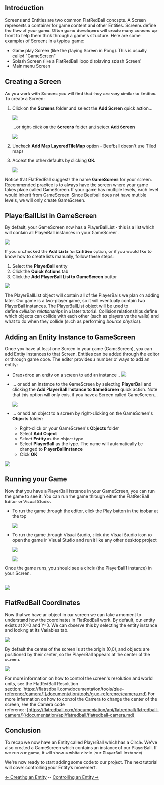 ## Introduction

Screens and Entities are two common FlatRedBall concepts. A Screen represents a container for game content and other Entities. Screens define the flow of your game. Often game developers will create many screens up-front to help them think through a game's structure. Here are some examples of Screens in a typical game:

-   Game play Screen (like the playing Screen in Pong). This is usually called "GameScreen"
-   Splash Screen (like a FlatRedBall logo displaying splash Screen)
-   Main menu Screen

## Creating a Screen

As you work with Screens you will find that they are very similar to Entities. To create a Screen:

1.  Click on the **Screens** folder and select the **Add Screen** quick action...

    ![](/media/2022-01-img_61d31425ed9b7.png)

    ...or right-click on the **Screens** folder and select **Add Screen**

    ![](/media/2022-01-img_61d314538a6f1.png)

2.  Uncheck **Add Map LayeredTileMap** option - Beefball doesn't use Tiled maps

3.  Accept the other defaults by clicking **OK.**

    ![](/media/2022-01-img_61d3149d379e1.png)

Notice that FlatRedBall suggests the name **GameScreen** for your screen. Recommended practice is to always have the screen where your game takes place called GameScreen. If your game has multiple levels, each level would inherit from GameScreen. Since Beefball does not have mutiple levels, we will only create GameScreen.

## PlayerBallList in GameScreen

By default, your GameScreen now has a PlayerBallList - this is a list which will contain all PlayerBall instances in your GameScreen.

![](/media/2022-01-img_61d314ff1f447.png)

If you unchecked the **Add Lists for Entities** option, or if you would like to know how to create lists manually, follow these steps:

1.  Select the **PlayerBall** entity
2.  Click the **Quick Actions** tab
3.  Click the **Add PlayerBall List to GameScreen** button

![](/media/2022-01-img_61d315ce2af22.png)

The PlayerBallList object will contain all of the PlayerBalls we plan on adding later. Our game is a two-player game, so it will eventually contain two PlayerBall instances. The PlayerBallList object will be used to define *collision relationships* in a later tutorial. Collision relationships define which objects can collide with each other (such as players vs the walls) and what to do when they collide (such as performing *bounce physics*).

## Adding an Entity Instance to GameScreen

Once you have at least one Screen in your game (GameScreen), you can add Entity instances to that Screen. Entities can be added through the editor or through game code. The editor provides a number of ways to add an entity:

-   Drag+drop an entity on a screen to add an instance... [![](/wp-content/uploads/2016/01/03_08-28-03.gif)](/wp-content/uploads/2016/01/03_08-28-03.gif)

-   ... or add an instance to the GameScreen by selecting **PlayerBall** and clicking the **Add PlayerBall Instance to GameScreen** quick action. Note that this option will only exist if you have a Screen called GameScreen...

    ![](/media/2022-01-img_61d3192850b6c.png)

-   ... or add an object to a screen by right-clicking on the GameScreen's **Objects** folder:
    -   Right-click on your GameScreen's **Objects** folder
    -   Select **Add Object**
    -   Select **Entity** as the object type
    -   Select **PlayerBall** as the type. The name will automatically be changed to **PlayerBallInstance**
    -   Click **OK**

![](/media/2021-07-img_60fda9a9b4a8b.png)

### 

## Running your Game

Now that you have a PlayerBall instance in your GameScreen, you can run the game to see it. You can run the game through either the FlatRedBall Editor or Visual Studio.

-   To run the game through the editor, click the Play button in the toobar at the top

    ![](/media/2022-01-img_61d319bb3bbb3.png)

-   To run the game through Visual Studio, click the Visual Studio icon to open the game in Visual Studio and run it like any other desktop project

    ![](/media/2022-01-img_61d319d977080.png)

    ![](/media/2020-07-img_5f0a3e6ebc1a6.png)

Once the game runs, you should see a circle (the PlayerBall1 instance) in your Screen.

## ![](/media/2020-07-img_5f0a421234957.png)

## FlatRedBall Coordinates

Now that we have an object in our screen we can take a moment to understand how the coordinates in FlatRedBall work. By default, our entity exists at X=0 and Y=0. We can observe this by selecting the entity instance and looking at its Variables tab.

![](/media/2023-09-img_650449103c08d.png)

By default the center of the screen is at the origin (0,0), and objects are positioned by their center, so the PlayerBall appears at the center of the screen.

![](/media/2023-09-img_65044991b53a6.png)

For more information on how to control the screen's resolution and world units, see the FlatRedBall Resolution section: [https://flatredball.com/documentation/tools/glue-reference/camera/](/documentation/tools/glue-reference/camera.md) For more information on how to control the Camera to change the center of the screen, see the Camera code reference: [https://flatredball.com/documentation/api/flatredball/flatredball-camera/](/documentation/api/flatredball/flatredball-camera.md)

## Conclusion

To recap we now have an Entity called PlayerBall which has a Circle. We've also created a GameScreen which contains an instance of our PlayerBall. If we run our game, it will show a white circle (our PlayerBall instance).

We're now ready to start adding some code to our project. The next tutorial will cover controlling your Entity's movement.

[\<- Creating an Entity](/documentation/tutorials/tutorials-beefball/tutorials-beefball-creating-an-entity.md "Tutorials:Beefball:Creating an Entity") -- [Controlling an Entity -\>](/documentation/tutorials/tutorials-beefball/tutorials-beefball-controlling-an-entity.md "Tutorials:Beefball:Controlling an Entity")
